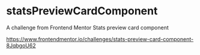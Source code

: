 # statsPreviewCardComponent
A challenge from Frontend Mentor Stats preview card component


https://www.frontendmentor.io/challenges/stats-preview-card-component-8JqbgoU62
